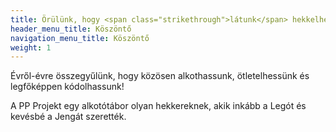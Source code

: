 ```yaml
---
title: Örülünk, hogy <span class="strikethrough">látunk</span> hekkelhetünk!
header_menu_title: Köszöntő
navigation_menu_title: Köszöntő
weight: 1
---
```


Évről-évre összegyűlünk, hogy közösen alkothassunk, ötletelhessünk és legfőképpen kódolhassunk!

A PP Projekt egy alkotótábor olyan hekkereknek, akik inkább a Legót és kevésbé a Jengát szerették.
